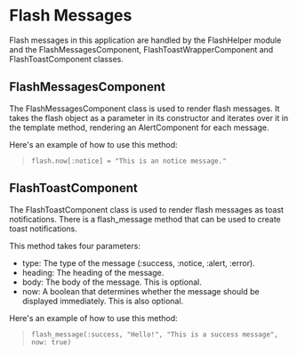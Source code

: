 # Flash Messages

Flash messages in this application are handled by the FlashHelper module and the FlashMessagesComponent, FlashToastWrapperComponent and FlashToastComponent classes.

## FlashMessagesComponent

The FlashMessagesComponent class is used to render flash messages. It takes the flash object as a parameter in its constructor and iterates over it in the template method, rendering an AlertComponent for each message.

Here's an example of how to use this method:

> `flash.now[:notice] = "This is an notice message."`

## FlashToastComponent

The FlashToastComponent class is used to render flash messages as toast notifications. There is a flash_message method that can be used to create toast notifications.

This method takes four parameters:

- type: The type of the message (:success, :notice, :alert, :error).
- heading: The heading of the message.
- body: The body of the message. This is optional.
- now: A boolean that determines whether the message should be displayed immediately. This is also optional.

Here's an example of how to use this method:

> `flash_message(:success, "Hello!", "This is a success message", now: true)`
